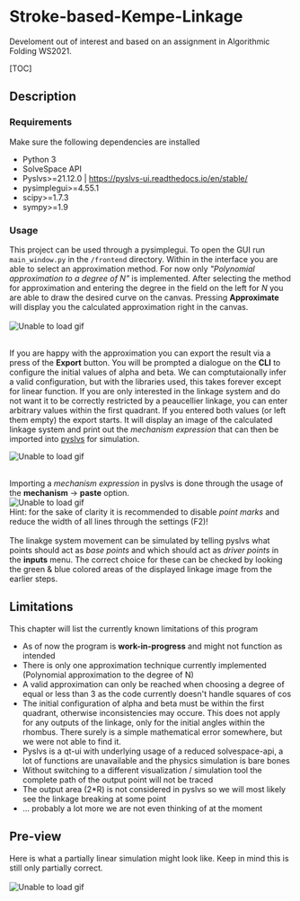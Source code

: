 # Stroke-based-Kempe-Linkage
Develoment out of interest and based on an assignment in Algorithmic Folding WS2021.

[TOC]

## Description

### Requirements
Make sure the following dependencies are installed
* Python 3
* SolveSpace API
* Pyslvs>=21.12.0 | https://pyslvs-ui.readthedocs.io/en/stable/
* pysimplegui>=4.55.1
* scipy>=1.7.3
* sympy>=1.9

### Usage
This project can be used through a pysimplegui. To open the GUI run `main_window.py` in the `/frontend` directory.
Within in the interface you are able to select an approximation method. For now only _"Polynomial approximation to a degree of N"_ is implemented.
After selecting the method for approximation and entering the degree in the field on the left for _N_ you are able to draw the desired curve on the canvas.
Pressing **Approximate** will display you the calculated approximation right in the canvas. <br/> <br/>
![Unable to load gif](https://media0.giphy.com/media/DkgjjF0q90zIMrQlHC/giphy.gif) <br/> <br/>

If you are happy with the approximation you can export the result via a press of the **Export** button.
You will be prompted a dialogue on the **CLI** to configure the initial values of alpha and beta. We can comptutaionally infer a valid configuration, but with the libraries used, this takes forever except for linear function. If you are only interested in the linkage system and do not want it to be correctly restricted by a peaucellier linkage, you can enter arbitrary values within the first quadrant. If you entered both values (or left them empty) the export starts.
It will display an image of the calculated linkage system and print out the _mechanism expression_ that can then be imported into [pyslvs](https://github.com/KmolYuan/Pyslvs-UI) for simulation. 

![Unable to load gif](https://media1.giphy.com/media/43QvhD7KjjUSh5Lu4O/giphy.gif) <br/> <br/>


Importing a _mechanism expression_ in pyslvs is done through the usage of the **mechanism** -> **paste** option. <br/>
![Unable to load gif](https://media4.giphy.com/media/hosZqf5Ues8V7vkfNF/giphy.gif) <br/>
Hint: for the sake of clarity it is recommended to disable _point marks_ and reduce the width of all lines through the settings (F2)!
<br/> <br/>
The linakge system movement can be simulated by telling pyslvs what points should act as _base points_ and which should act as _driver points_ in the **inputs** menu.
The correct choice for these can be checked by looking the green & blue colored areas of the displayed linkage image from the earlier steps.


## Limitations
This chapter will list the currently known limitations of this program
* As of now the program is **work-in-progress** and might not function as intended
* There is only one approximation technique currently implemented (Polynomial approximation to the degree of N)
* A valid approximation can only be reached when choosing a degree of equal or less than 3 as the code currently doesn't handle squares of cos
* The initial configuration of alpha and beta must be within the first quadrant, otherwise inconsistencies may occure. This does not apply for any outputs of the linkage, only for the initial angles within the rhombus. There surely is a simple mathematical error somewhere, but we were not able to find it.
* Pyslvs is a qt-ui with underlying usage of a reduced solvespace-api, a lot of functions are unavailable and the physics simulation is bare bones
* Without switching to a different visualization / simulation tool the complete path of the output point will not be traced
* The output area (2*R) is not considered in pyslvs so we will most likely see the linkage breaking at some point
* ... probably a lot more we are not even thinking of at the moment

## Pre-view
Here is what a partially linear simulation might look like.
Keep in mind this is still only partially correct.
<br/> <br/>
![Unable to load gif](https://media1.giphy.com/media/UOakG4pqyalqeR8QvF/giphy.gif) <br/>
